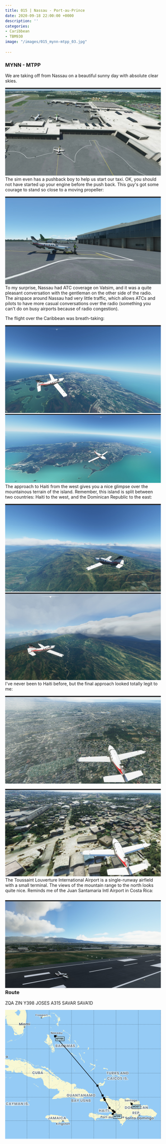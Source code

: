 ```yaml
---
title: 015 | Nassau - Port-au-Prince
date: 2020-09-18 22:00:00 +0000
description: ''
categories:
- Caribbean
- TBM930
image: "/images/015_mynn-mtpp_03.jpg"

---
```

### MYNN - MTPP

We are taking off from Nassau on a beautiful sunny day with absolute clear skies.

![](/images/015_mynn-mtpp_01.jpg)The sim even has a pushback boy to help us start our taxi. OK, you should not have started up your engine before the push back. This guy's got some courage to stand so close to a moving propeller:

![](/images/015_mynn-mtpp_02.jpg)To my surprise, Nassau had ATC coverage on Vatsim, and it was a quite pleasant conversation with the gentleman on the other side of the radio. The airspace around Nassau had very little traffic, which allows ATCs and pilots to have more casual conversations over the radio (something you can't do on busy airports because of radio congestion).

The flight over the Caribbean was breath-taking:

![](/images/015_mynn-mtpp_03.jpg)![](/images/015_mynn-mtpp_04.jpg)The approach to Haiti from the west gives you a nice glimpse over the mountainous terrain of the island. Remember, this island is split between two countries: Haiti to the west, and the Dominican Republic to the east:

![](/images/015_mynn-mtpp_08.jpg)![](/images/015_mynn-mtpp_09.jpg)I've never been to Haiti before, but the final approach looked totally legit to me:

![](/images/015_mynn-mtpp_10.jpg)

![](/images/015_mynn-mtpp_11.jpg)The Toussaint Louverture International Airport is a single-runway airfield with a small terminal. The views of the mountain range to the north looks quite nice. Reminds me of the Juan Santamaria Intl Airport in Costa Rica:

### ![](/images/015_mynn-mtpp_12.jpg)Route

ZQA ZIN Y398 JOSES A315 SAVAR SAVA1D

![](/images/screenshot-2020-09-20-at-11-47-08.png)